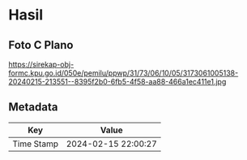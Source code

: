 # Hasil

## Foto C Plano

https://sirekap-obj-formc.kpu.go.id/050e/pemilu/ppwp/31/73/06/10/05/3173061005138-20240215-213551--8395f2b0-6fb5-4f58-aa88-466a1ec411e1.jpg


## Metadata

| Key        | Value               |
| ---------- | ------------------- |
| Time Stamp | 2024-02-15 22:00:27 |



